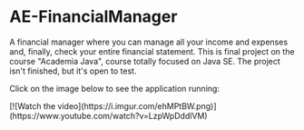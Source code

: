 # AE-FinancialManager
A financial manager where you can manage all your income and expenses and, finally, check your entire financial statement. This is final project on the course "Academia Java", course totally focused on Java SE. The project isn't finished, but it's open to test.
<p>Click on the image below to see the application running:
  <p>
[![Watch the video](https://i.imgur.com/ehMPtBW.png)](https://www.youtube.com/watch?v=LzpWpDddlVM)
